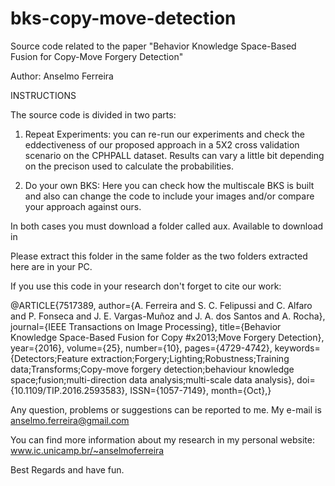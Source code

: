 # bks-copy-move-detection
Source code related to the paper "Behavior Knowledge Space-Based Fusion for Copy-Move Forgery Detection"

Author: Anselmo Ferreira

INSTRUCTIONS

The source code is divided in two parts:

1. Repeat Experiments: you can re-run our experiments and check the eddectiveness of our proposed approach in a 5X2 cross validation scenario on the CPHPALL dataset. Results can vary a little bit depending on the precison used to calculate the probabilities.

2. Do your own BKS: Here you can check how the multiscale BKS is built and also can change the code to include your images and/or compare your approach against ours.

In both cases you must download a folder called aux. Available to download in

Please extract this folder in the same folder as the two folders extracted here are in your PC.

If you use this code in your research don't forget to cite our work:

@ARTICLE{7517389, 
author={A. Ferreira and S. C. Felipussi and C. Alfaro and P. Fonseca and J. E. Vargas-Muñoz and J. A. dos Santos and A. Rocha}, 
journal={IEEE Transactions on Image Processing}, 
title={Behavior Knowledge Space-Based Fusion for Copy #x2013;Move Forgery Detection}, 
year={2016}, 
volume={25}, 
number={10}, 
pages={4729-4742}, 
keywords={Detectors;Feature extraction;Forgery;Lighting;Robustness;Training data;Transforms;Copy-move forgery detection;behaviour knowledge space;fusion;multi-direction data analysis;multi-scale data analysis}, 
doi={10.1109/TIP.2016.2593583}, 
ISSN={1057-7149}, 
month={Oct},}


Any question, problems or suggestions can be reported to me. My e-mail is anselmo.ferreira@gmail.com

You can find more information about my research in my personal website: www.ic.unicamp.br/~anselmoferreira

Best Regards and have fun.




